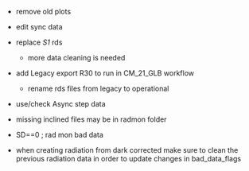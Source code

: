 
- remove old plots
- edit sync data

- replace _S1_ rds
  - more data cleaning is needed
- add Legacy export R30 to run in CM_21_GLB workflow
  - rename rds files from legacy to operational

- use/check Async step data

- missing inclined files may be in radmon folder

- SD==0 ; rad mon bad data

- when creating radiation from dark corrected make sure to clean the previous radiation data in order to update changes in bad_data_flags
